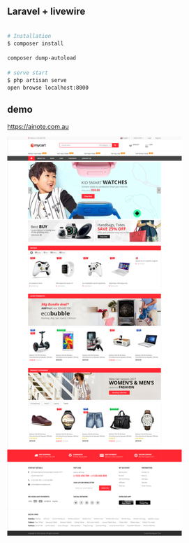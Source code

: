 
## Laravel + livewire
```bash

# Installation
$ composer install

composer dump-autoload

# serve start 
$ php artisan serve 
open browse localhost:8000

```


## demo 

https://ainote.com.au

<img src="./screen.png" width="400">






